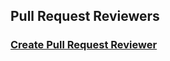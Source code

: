 ﻿## Pull Request Reviewers


### [Create Pull Request Reviewer](https://docs.microsoft.com/en-us/rest/api/azure/devops/git/pull-request-reviewers/create-pull-request-reviewer?view=azure-devops-rest-6.0)
